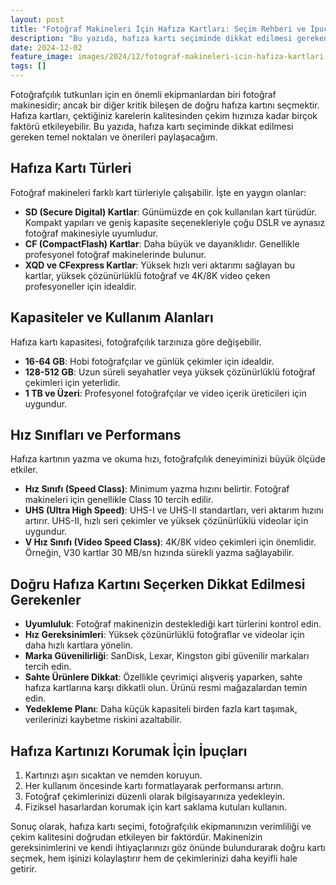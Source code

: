 ```yaml
---
layout: post
title: "Fotoğraf Makineleri İçin Hafıza Kartları: Seçim Rehberi ve İpuçları"
description: "Bu yazıda, hafıza kartı seçiminde dikkat edilmesi gereken temel noktaları ve önerileri paylaşacağım."
date: 2024-12-02
feature_image: images/2024/12/fotograf-makineleri-icin-hafiza-kartlari.jpg
tags: []
---
```


Fotoğrafçılık tutkunları için en önemli ekipmanlardan biri fotoğraf makinesidir; ancak bir diğer kritik bileşen de doğru hafıza kartını seçmektir. Hafıza kartları, çektiğiniz karelerin kalitesinden çekim hızınıza kadar birçok faktörü etkileyebilir. Bu yazıda, hafıza kartı seçiminde dikkat edilmesi gereken temel noktaları ve önerileri paylaşacağım.

<!--more-->

## Hafıza Kartı Türleri

Fotoğraf makineleri farklı kart türleriyle çalışabilir. İşte en yaygın olanlar:

- **SD (Secure Digital) Kartlar**: Günümüzde en çok kullanılan kart türüdür. Kompakt yapıları ve geniş kapasite seçenekleriyle çoğu DSLR ve aynasız fotoğraf makinesiyle uyumludur.
- **CF (CompactFlash) Kartlar**: Daha büyük ve dayanıklıdır. Genellikle profesyonel fotoğraf makinelerinde bulunur.
- **XQD ve CFexpress Kartlar**: Yüksek hızlı veri aktarımı sağlayan bu kartlar, yüksek çözünürlüklü fotoğraf ve 4K/8K video çeken profesyoneller için idealdir.

## Kapasiteler ve Kullanım Alanları

Hafıza kartı kapasitesi, fotoğrafçılık tarzınıza göre değişebilir.

- **16-64 GB**: Hobi fotoğrafçılar ve günlük çekimler için idealdir.
- **128-512 GB**: Uzun süreli seyahatler veya yüksek çözünürlüklü fotoğraf çekimleri için yeterlidir.
- **1 TB ve Üzeri**: Profesyonel fotoğrafçılar ve video içerik üreticileri için uygundur.

## Hız Sınıfları ve Performans

Hafıza kartının yazma ve okuma hızı, fotoğrafçılık deneyiminizi büyük ölçüde etkiler.

- **Hız Sınıfı (Speed Class)**: Minimum yazma hızını belirtir. Fotoğraf makineleri için genellikle Class 10 tercih edilir.
- **UHS (Ultra High Speed)**: UHS-I ve UHS-II standartları, veri aktarım hızını artırır. UHS-II, hızlı seri çekimler ve yüksek çözünürlüklü videolar için uygundur.
- **V Hız Sınıfı (Video Speed Class)**: 4K/8K video çekimleri için önemlidir. Örneğin, V30 kartlar 30 MB/sn hızında sürekli yazma sağlayabilir.

## Doğru Hafıza Kartını Seçerken Dikkat Edilmesi Gerekenler

- **Uyumluluk**: Fotoğraf makinenizin desteklediği kart türlerini kontrol edin.
- **Hız Gereksinimleri**: Yüksek çözünürlüklü fotoğraflar ve videolar için daha hızlı kartlara yönelin.
- **Marka Güvenilirliği**: SanDisk, Lexar, Kingston gibi güvenilir markaları tercih edin.
- **Sahte Ürünlere Dikkat**: Özellikle çevrimiçi alışveriş yaparken, sahte hafıza kartlarına karşı dikkatli olun. Ürünü resmi mağazalardan temin edin.
- **Yedekleme Planı**: Daha küçük kapasiteli birden fazla kart taşımak, verilerinizi kaybetme riskini azaltabilir.

## Hafıza Kartınızı Korumak İçin İpuçları

1. Kartınızı aşırı sıcaktan ve nemden koruyun.
2. Her kullanım öncesinde kartı formatlayarak performansı artırın.
3. Fotoğraf çekimlerinizi düzenli olarak bilgisayarınıza yedekleyin.
4. Fiziksel hasarlardan korumak için kart saklama kutuları kullanın.

Sonuç olarak, hafıza kartı seçimi, fotoğrafçılık ekipmanınızın verimliliği ve çekim kalitesini doğrudan etkileyen bir faktördür. Makinenizin gereksinimlerini ve kendi ihtiyaçlarınızı göz önünde bulundurarak doğru kartı seçmek, hem işinizi kolaylaştırır hem de çekimlerinizi daha keyifli hale getirir.